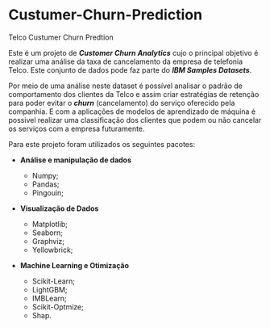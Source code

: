 # Custumer-Churn-Prediction
Telco Custumer Churn Predtion


Este é um projeto de ***Customer Churn Analytics***  cujo o principal objetivo é realizar uma análise da taxa de cancelamento da empresa de telefonia Telco. Este conjunto de dados pode faz parte do ***IBM Samples Datasets***. 

Por meio de uma análise neste dataset é possível analisar o padrão de comportamento dos clientes da Telco e assim criar estratégias de retenção para poder evitar o ***churn*** (cancelamento) do serviço oferecido pela companhia. E com a aplicações de modelos de aprendizado de máquina é possivel realizar uma classificação dos clientes que podem ou não cancelar os serviços com a empresa futuramente.

Para este projeto foram utilizados os seguintes pacotes:

* **Análise e manipulação de dados**
	* Numpy;
	* Pandas;
	* Pingouin;

* **Visualização de Dados**
	* Matplotlib;
	* Seaborn;
	* Graphviz;
	* Yellowbrick;

* **Machine Learning e Otimização**
	* Scikit-Learn;
	* LightGBM;
	* IMBLearn;
	* Scikit-Optmize;
	* Shap.